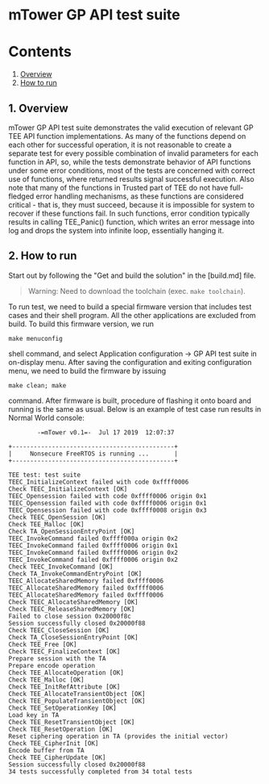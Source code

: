 # mTower GP API test suite

# Contents
1. [Overview](#1-overview)
2. [How to run](#2-how-to-run)

## 1. Overview
mTower GP API test suite demonstrates the valid execution of relevant GP TEE API function implementations. As many of the functions depend on each other for successful operation, it is not reasonable to create a separate test for every possible combination of invalid parameters for each function in API, so, while the tests demonstrate behavior of API functions under some error conditions, most of the tests are concerned with correct use of functions, where returned results signal successful execution. Also note that many of the functions in Trusted part of TEE do not have full-fledged error handling mechanisms, as these functions are considered critical - that is, they must succeed, because it is impossible for system to recover if these functions fail. In such functions, error condition typically results in calling TEE_Panic() function, which writes an error message into log and drops the system into infinite loop, essentially hanging it.

## 2. How to run
Start out by following the "Get and build the solution" in the [build.md] file.
> Warning: Need to download the toolchain (exec. `make toolchain`).

To run test, we need to build a special firmware version that includes test cases and their shell program. All the other applications are excluded from build. To build this firmware version, we run

```
make menuconfig
```

shell command, and select Application configuration -> GP API test suite in on-display menu. After saving the configuration and exiting configuration menu, we need to build the firmware by issuing

```
make clean; make
```

command. After firmware is built, procedure of flashing it onto board and running is the same as usual.
Below is an example of test case run results in Normal World console:

```
        -=mTower v0.1=-  Jul 17 2019  12:07:37

+---------------------------------------------+
|     Nonsecure FreeRTOS is running ...       |
+---------------------------------------------+

TEE test: test suite
TEEC_InitializeContext failed with code 0xffff0006
Check TEEC_InitializeContext [OK]
TEEC_Opensession failed with code 0xffff0006 origin 0x1
TEEC_Opensession failed with code 0xffff0006 origin 0x1
TEEC_Opensession failed with code 0xffff0008 origin 0x3
Check TEEC_OpenSession [OK]
Check TEE_Malloc [OK]
Check TA_OpenSessionEntryPoint [OK]
TEEC_InvokeCommand failed 0xffff000a origin 0x2
TEEC_InvokeCommand failed 0xffff0006 origin 0x1
TEEC_InvokeCommand failed 0xffff0006 origin 0x2
TEEC_InvokeCommand failed 0xffff0006 origin 0x2
Check TEEC_InvokeCommand [OK]
Check TA_InvokeCommandEntryPoint [OK]
TEEC_AllocateSharedMemory failed 0xffff0006
TEEC_AllocateSharedMemory failed 0xffff0006
TEEC_AllocateSharedMemory failed 0xffff0006
Check TEEC_AllocateSharedMemory [OK]
Check TEEC_ReleaseSharedMemory [OK]
Failed to close session 0x20000f8c
Session successfully closed 0x20000f88
Check TEEC_CloseSession [OK]
Check TA_CloseSessionEntryPoint [OK]
Check TEE_Free [OK]
Check TEEC_FinalizeContext [OK]
Prepare session with the TA
Prepare encode operation
Check TEE_AllocateOperation [OK]
Check TEE_Malloc [OK]
Check TEE_InitRefAttribute [OK]
Check TEE_AllocateTransientObject [OK]
Check TEE_PopulateTransientObject [OK]
Check TEE_SetOperationKey [OK]
Load key in TA
Check TEE_ResetTransientObject [OK]
Check TEE_ResetOperation [OK]
Reset ciphering operation in TA (provides the initial vector)
Check TEE_CipherInit [OK]
Encode buffer from TA
Check TEE_CipherUpdate [OK]
Session successfully closed 0x20000f88
34 tests successfully completed from 34 total tests
```

